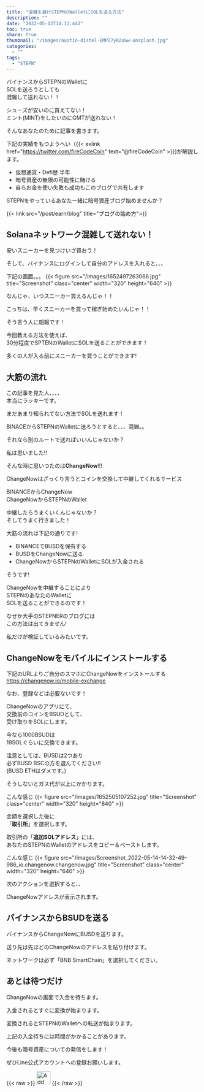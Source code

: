 ```yaml
---
title: "混雑を避けSTEPNのWalletにSOLを送る方法"
description: ""
date: "2022-05-13T14:13:44Z"
toc: true
share: true
thumbnail: "/images/austin-distel-EMPZ7yRZoGw-unsplash.jpg"
categories:
  - ""
tags:
  - "STEPN"
---
```


バイナンスからSTEPNのWalletに  
SOLを送ろうとしても  
混雑して送れない！！

シューズが安いのに買えてない！   
ミント(MINT)をしたいのにGMTが送れない！  

そんなあなたのために記事を書きます。

<!--more-->

下記の実績をもつようへい（{{< exlink href="https://twitter.com/fireCodeCoin" text="@fireCodeCoin" >}})が解説します。

- 仮想通貨・Defi歴 半年
- 暗号資産の無限の可能性に賭ける
- 自らお金を使い失敗も成功もこのブログで共有します 

STEPNをやっているあなた一緒に暗号資産ブログ始めませんか？  

{{< link src="/post/earn/blog" title="ブログの始め方">}}

## Solanaネットワーク混雑して送れない！

安いスニーカーを見つけいざ買おう！  

そして、バイナンスにログインして自分のアドレスを入れると、、、  

下記の画面。。。
{{< figure src="/images/1652497263066.jpg" title="Screenshot" class="center" width="320" height="640" >}}

なんじゃ、いつスニーカー買えるんじゃ！！  

こっちは、早くスニーカーを買って稼ぎ始めたいんじゃ！！  

そう言う人に朗報です！  

今回教える方法を使えば、  
30分程度でSPTENのWalletにSOLを送ることができます！  
  
多くの人が入る前にスニーカーを買うことができます!  

## 大筋の流れ

この記事を見た人、、、、  
本当にラッキーです。  
  
まだあまり知られてない方法でSOLを送れます！  
  
BINACEからSTEPNのWalletに送ろうとすると、、、混雑。。
  
それなら別のルートで送ればいいんじゃないか？  

私は思いました!!  

そんな時に思いつたのは**ChangeNow**!!!  

ChangeNowはざっくり言うとコインを交換して中継してくれるサービス  

BINANCEからChangeNow  
ChangeNowからSTEPNのWallet  

中継したらうまくいくんじゃないか？  
そしてうまく行きました！  

大筋の流れは下記の通りです!
- BINANCEでBUSDを保有する
- BUSDをChangeNowに送る
- ChangeNowからSTEPNのWalletにSOLが入金される

そうです!    
  
ChangeNowを中継することにより  
STEPNのあなたのWalletに  
SOLを送ることができるのです！  

なぜか大手のSTEPNERのブログには  
この方法は出てきません!  

私だけが検証しているみたいです。

## ChangeNowをモバイルにインストールする

下記のURLよりご自分のスマホにChangeNowをインストールする  
https://changenow.io/mobile-exchange  

なお、登録などは必要ないです！  

ChangeNowのアプリにて、  
交換前のコインをBSUDとして、  
受け取りをSOLにします。  

今なら1000BSUDは  
19SOLぐらいに交換できます。 

注意としては、BUSDは2つあり  
必ずBUSD BSCの方を選んでください!!  
(BUSD ETHはダメです。)  
  
そうしないとガス代が以上にかかります。  

こんな感じ
{{< figure src="/images/1652505107252.jpg" title="Screenshot" class="center" width="320" height="640" >}}

金額を選択した後に  
「**取引所**」を選択します。  

取引所の「**追加SOLアドレス**」には、  
あなたのSTEPNのWalletのアドレスをコピー＆ペーストします。 

こんな感じ
{{< figure src="/images/Screenshot_2022-05-14-14-32-49-986_io.changenow.changenow.jpg" title="Screenshot" class="center" width="320" height="640" >}}
  
次のアクションを選択すると、、  

ChangeNowアドレスが表示されます。  

## バイナンスからBSUDを送る

バイナンスからChangeNowにBUSDを送ります。  

送り先は先ほどのChangeNowのアドレスを貼り付けます。
  
ネットワークは必ず「BNB SmartChain」を選択してください。

## あとは待つだけ

ChangeNowの画面で入金を待ちます。  

入金されるとすぐに変換が始まります。

変換されるとSTEPNのWalletへの転送が始まります。

上記の入金待ちには時間がかかることがあります。

今後も暗号資産についての発信をします！

ぜひLine公式アカウントへの登録お願いします。

{{< raw >}}
<a href="https://lin.ee/s3Ji7QW"><img src="https://scdn.line-apps.com/n/line_add_friends/btn/en.png" alt="Add friend" height="36" border="0"></a>
{{< /raw >}}



